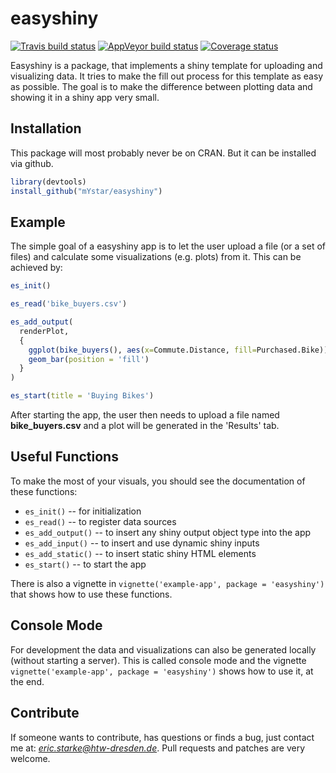 
<!-- README.md is generated from README.Rmd. Please edit that file -->
easyshiny
=========

[![Travis build status](https://travis-ci.org/mYstar/easyshiny.svg?branch=master)](https://travis-ci.org/mYstar/easyshiny) [![AppVeyor build status](https://ci.appveyor.com/api/projects/status/github/mYstar/easyshiny?branch=master&svg=true)](https://ci.appveyor.com/project/mYstar/easyshiny) [![Coverage status](https://codecov.io/gh/mYstar/easyshiny/branch/master/graph/badge.svg)](https://codecov.io/github/mYstar/easyshiny?branch=master)

Easyshiny is a package, that implements a shiny template for uploading and visualizing data. It tries to make the fill out process for this template as easy as possible. The goal is to make the difference between plotting data and showing it in a shiny app very small.

Installation
------------

This package will most probably never be on CRAN. But it can be installed via github.

``` r
library(devtools)
install_github("mYstar/easyshiny")
```

Example
-------

The simple goal of a easyshiny app is to let the user upload a file (or a set of files) and calculate some visualizations (e.g. plots) from it. This can be achieved by:

``` r
es_init()

es_read('bike_buyers.csv')

es_add_output(
  renderPlot,
  { 
    ggplot(bike_buyers(), aes(x=Commute.Distance, fill=Purchased.Bike)) +
    geom_bar(position = 'fill')
  }
)

es_start(title = 'Buying Bikes')
```

After starting the app, the user then needs to upload a file named **bike\_buyers.csv** and a plot will be generated in the 'Results' tab.

Useful Functions
----------------

To make the most of your visuals, you should see the documentation of these functions:

-   `es_init()` -- for initialization
-   `es_read()` -- to register data sources
-   `es_add_output()` -- to insert any shiny output object type into the app
-   `es_add_input()` -- to insert and use dynamic shiny inputs
-   `es_add_static()` -- to insert static shiny HTML elements
-   `es_start()` -- to start the app

There is also a vignette in `vignette('example-app', package = 'easyshiny')` that shows how to use these functions.

Console Mode
------------

For development the data and visualizations can also be generated locally (without starting a server). This is called console mode and the vignette `vignette('example-app', package = 'easyshiny')` shows how to use it, at the end.

Contribute
----------

If someone wants to contribute, has questions or finds a bug, just contact me at: *<eric.starke@htw-dresden.de>*. Pull requests and patches are very welcome.

